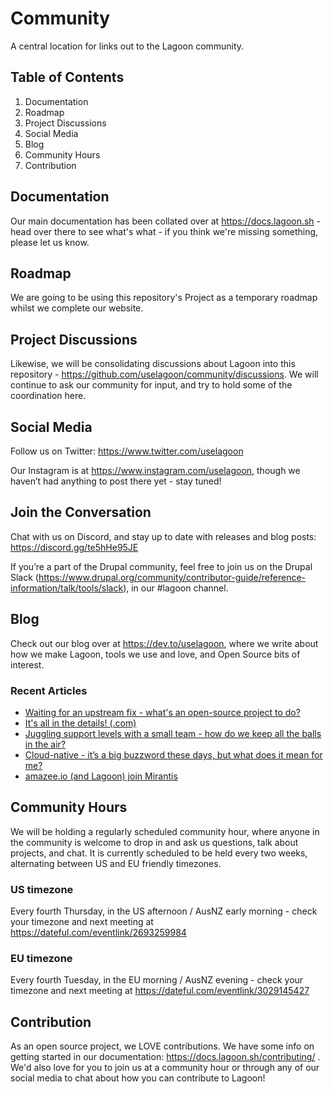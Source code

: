 # Community
A central location for links out to the Lagoon community.

## Table of Contents
1. Documentation
2. Roadmap
3. Project Discussions
4. Social Media
5. Blog
6. Community Hours
7. Contribution


## Documentation
Our main documentation has been collated over at https://docs.lagoon.sh - head over there to see what's what - if you think we're missing something, please let us know.

## Roadmap
We are going to be using this repository's Project as a temporary roadmap whilst we complete our website.

## Project Discussions
Likewise, we will be consolidating discussions about Lagoon into this repository - https://github.com/uselagoon/community/discussions. We will continue to ask our community for input, and try to hold some of the coordination here.

## Social Media

Follow us on Twitter: https://www.twitter.com/uselagoon

Our Instagram is at https://www.instagram.com/uselagoon, though we haven’t had anything to post there yet - stay tuned!

## Join the Conversation

Chat with us on Discord, and stay up to date with releases and blog posts: https://discord.gg/te5hHe95JE

If you’re a part of the Drupal community, feel free to join us on the Drupal Slack (https://www.drupal.org/community/contributor-guide/reference-information/talk/tools/slack), in our #lagoon channel. 

## Blog

Check out our blog over at https://dev.to/uselagoon, where we write about how we make Lagoon, tools we use and love, and Open Source bits of interest.

### Recent Articles
<!--START_SECTION:devtofeed-->
* [Waiting for an upstream fix - what&#39;s an open-source project to do?](https:&#x2F;&#x2F;dev.to&#x2F;uselagoon&#x2F;waiting-for-an-upstream-fix-whats-an-open-source-project-to-do-35dg)
* [It&#39;s all in the details! (.com)](https:&#x2F;&#x2F;dev.to&#x2F;uselagoon&#x2F;its-all-in-the-details-com-2c80)
* [Juggling support levels with a small team - how do we keep all the balls in the air?](https:&#x2F;&#x2F;dev.to&#x2F;uselagoon&#x2F;juggling-support-levels-with-a-small-team-how-do-we-keep-all-the-balls-in-the-air-5gjf)
* [Cloud-native - it’s a big buzzword these days, but what does it mean for me?](https:&#x2F;&#x2F;dev.to&#x2F;uselagoon&#x2F;cloud-native-its-a-big-buzzword-these-days-but-what-does-it-mean-for-me-5855)
* [amazee.io (and Lagoon) join Mirantis](https:&#x2F;&#x2F;dev.to&#x2F;uselagoon&#x2F;amazeeio-and-lagoon-join-mirantis-5cp0)
<!--END_SECTION:devtofeed-->

## Community Hours

We will be holding a regularly scheduled community hour, where anyone in the community is welcome to drop in and ask us questions, talk about projects, and chat.
It is currently scheduled to be held every two weeks, alternating between US and EU friendly timezones.

### US timezone
Every fourth Thursday, in the US afternoon / AusNZ early morning - check your timezone and next meeting at https://dateful.com/eventlink/2693259984

### EU timezone
Every fourth Tuesday, in the EU morning / AusNZ evening - check your timezone and next meeting at https://dateful.com/eventlink/3029145427

## Contribution

As an open source project, we LOVE contributions. We have some info on getting started in our documentation: https://docs.lagoon.sh/contributing/ . We'd also love for you to join us at a community hour or through any of our social media to chat about how you can contribute to Lagoon!



